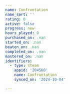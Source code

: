 ```yaml
---
name: Confrontation
name_sort: ''
rating: 0
active: false
progress: new
hours_played: 0
purchased_on: .nan
started_on: .nan
beaten_on: .nan
completed_on: .nan
mastered_on: .nan
identifiers:
  - type: steam
    appid: '204560'
    name: Confrontation
    synced_on: '2024-10-04'

---
```

